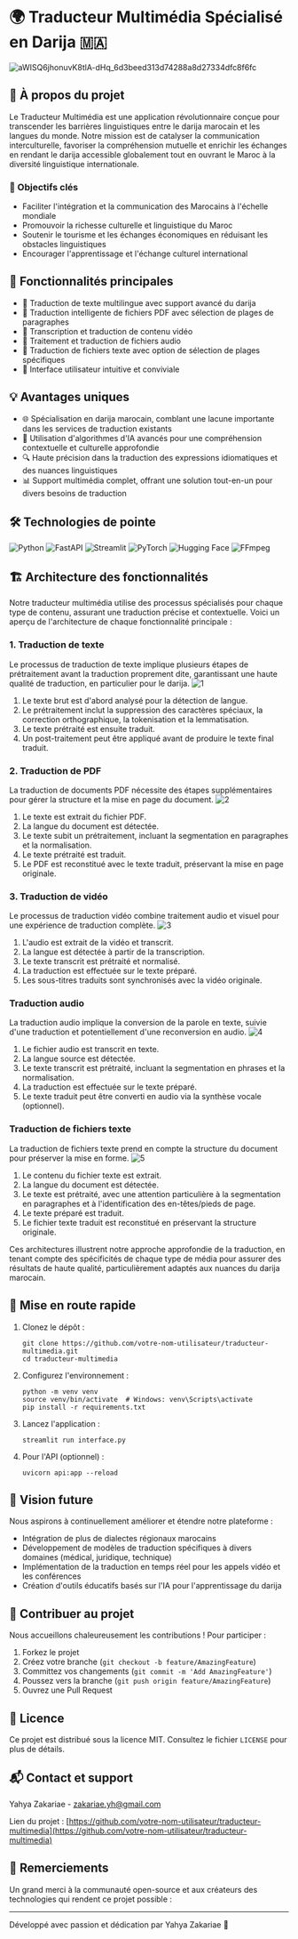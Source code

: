 # 🌍 Traducteur Multimédia Spécialisé en Darija 🇲🇦
![aWISQ6jhonuvK8tlA-dHq_6d3beed313d74288a8d27334dfc8f6fc](https://github.com/user-attachments/assets/904c0bb5-3c12-466e-b05d-2396250aa750)

## 🌟 À propos du projet

Le Traducteur Multimédia est une application révolutionnaire conçue pour transcender les barrières linguistiques entre le darija marocain et les langues du monde. Notre mission est de catalyser la communication interculturelle, favoriser la compréhension mutuelle et enrichir les échanges en rendant le darija accessible globalement tout en ouvrant le Maroc à la diversité linguistique internationale.

### 🎯 Objectifs clés

- Faciliter l'intégration et la communication des Marocains à l'échelle mondiale
- Promouvoir la richesse culturelle et linguistique du Maroc
- Soutenir le tourisme et les échanges économiques en réduisant les obstacles linguistiques
- Encourager l'apprentissage et l'échange culturel international

## 🚀 Fonctionnalités principales

- 📝 Traduction de texte multilingue avec support avancé du darija
- 📄 Traduction intelligente de fichiers PDF avec sélection de plages de paragraphes
- 🎥 Transcription et traduction de contenu vidéo
- 🎵 Traitement et traduction de fichiers audio
- 📁 Traduction de fichiers texte avec option de sélection de plages spécifiques
- 🔄 Interface utilisateur intuitive et conviviale

## 💡 Avantages uniques

- 🌐 Spécialisation en darija marocain, comblant une lacune importante dans les services de traduction existants
- 🧠 Utilisation d'algorithmes d'IA avancés pour une compréhension contextuelle et culturelle approfondie
- 🔍 Haute précision dans la traduction des expressions idiomatiques et des nuances linguistiques
- 📊 Support multimédia complet, offrant une solution tout-en-un pour divers besoins de traduction

## 🛠️ Technologies de pointe

![Python](https://img.shields.io/badge/python-3670A0?style=for-the-badge&logo=python&logoColor=ffdd54)
![FastAPI](https://img.shields.io/badge/FastAPI-005571?style=for-the-badge&logo=fastapi)
![Streamlit](https://img.shields.io/badge/Streamlit-FF4B4B?style=for-the-badge&logo=Streamlit&logoColor=white)
![PyTorch](https://img.shields.io/badge/PyTorch-%23EE4C2C.svg?style=for-the-badge&logo=PyTorch&logoColor=white)
![Hugging Face](https://img.shields.io/badge/Hugging%20Face-FFB02E?style=for-the-badge&logo=huggingface&logoColor=white)
![FFmpeg](https://img.shields.io/badge/FFmpeg-%23007ACC.svg?style=for-the-badge&logo=ffmpeg&logoColor=white)
## 🏗️ Architecture des fonctionnalités
Notre traducteur multimédia utilise des processus spécialisés pour chaque type de contenu, assurant une traduction précise et contextuelle. Voici un aperçu de l'architecture de chaque fonctionnalité principale :
### 1. Traduction de texte
Le processus de traduction de texte implique plusieurs étapes de prétraitement avant la traduction proprement dite, garantissant une haute qualité de traduction, en particulier pour le darija.
![1](https://github.com/user-attachments/assets/1e3ad770-7b93-40d8-b234-90c5d1d77081)
1. Le texte brut est d'abord analysé pour la détection de langue.
2. Le prétraitement inclut la suppression des caractères spéciaux, la correction orthographique, la tokenisation et la lemmatisation.
3. Le texte prétraité est ensuite traduit.
4.  Un post-traitement peut être appliqué avant de produire le texte final traduit.

### 2. Traduction de PDF
La traduction de documents PDF nécessite des étapes supplémentaires pour gérer la structure et la mise en page du document.
![2](https://github.com/user-attachments/assets/27391e39-ef4c-4dd7-b1bd-fa04d865182c)
1. Le texte est extrait du fichier PDF.
2. La langue du document est détectée.
3. Le texte subit un prétraitement, incluant la segmentation en paragraphes et la normalisation.
4. Le texte prétraité est traduit.
5. Le PDF est reconstitué avec le texte traduit, préservant la mise en page originale.

### 3. Traduction de vidéo
Le processus de traduction vidéo combine traitement audio et visuel pour une expérience de traduction complète.
![3](https://github.com/user-attachments/assets/d3de8040-610f-4d64-83f6-0040df795b57)

1. L'audio est extrait de la vidéo et transcrit.
2. La langue est détectée à partir de la transcription.
3. Le texte transcrit est prétraité et normalisé.
4. La traduction est effectuée sur le texte préparé.
5. Les sous-titres traduits sont synchronisés avec la vidéo originale.

### Traduction audio
La traduction audio implique la conversion de la parole en texte, suivie d'une traduction et potentiellement d'une reconversion en audio.
![4](https://github.com/user-attachments/assets/a744b5a7-30c6-4a58-b345-41f520689ab1)
1. Le fichier audio est transcrit en texte.
2. La langue source est détectée.
3. Le texte transcrit est prétraité, incluant la segmentation en phrases et la normalisation.
4. La traduction est effectuée sur le texte préparé.
5.  Le texte traduit peut être converti en audio via la synthèse vocale (optionnel).

### Traduction de fichiers texte
La traduction de fichiers texte prend en compte la structure du document pour préserver la mise en forme.
![5](https://github.com/user-attachments/assets/b877b122-db66-467f-b94c-03ae0ca22fdc)
1. Le contenu du fichier texte est extrait.
2. La langue du document est détectée.
3. Le texte est prétraité, avec une attention particulière à la segmentation en paragraphes et à l'identification des en-têtes/pieds de page.
4. Le texte préparé est traduit.
5. Le fichier texte traduit est reconstitué en préservant la structure originale.

Ces architectures illustrent notre approche approfondie de la traduction, en tenant compte des spécificités de chaque type de média pour assurer des résultats de haute qualité, particulièrement adaptés aux nuances du darija marocain.

## 🚀 Mise en route rapide


1. Clonez le dépôt :
   ```
   git clone https://github.com/votre-nom-utilisateur/traducteur-multimedia.git
   cd traducteur-multimedia
   ```

2. Configurez l'environnement :
   ```
   python -m venv venv
   source venv/bin/activate  # Windows: venv\Scripts\activate
   pip install -r requirements.txt
   ```

3. Lancez l'application :
   ```
   streamlit run interface.py
   ```

4. Pour l'API (optionnel) :
   ```
   uvicorn api:app --reload
   ```

## 🔮 Vision future

Nous aspirons à continuellement améliorer et étendre notre plateforme :

- Intégration de plus de dialectes régionaux marocains
- Développement de modèles de traduction spécifiques à divers domaines (médical, juridique, technique)
- Implémentation de la traduction en temps réel pour les appels vidéo et les conférences
- Création d'outils éducatifs basés sur l'IA pour l'apprentissage du darija

## 🤝 Contribuer au projet

Nous accueillons chaleureusement les contributions ! Pour participer :

1. Forkez le projet
2. Créez votre branche (`git checkout -b feature/AmazingFeature`)
3. Committez vos changements (`git commit -m 'Add AmazingFeature'`)
4. Poussez vers la branche (`git push origin feature/AmazingFeature`)
5. Ouvrez une Pull Request

## 📜 Licence

Ce projet est distribué sous la licence MIT. Consultez le fichier `LICENSE` pour plus de détails.

## 📬 Contact et support

Yahya Zakariae - zakariae.yh@gmail.com

Lien du projet : [https://github.com/votre-nom-utilisateur/traducteur-multimedia](https://github.com/votre-nom-utilisateur/traducteur-multimedia)

## 🙏 Remerciements

Un grand merci à la communauté open-source et aux créateurs des technologies qui rendent ce projet possible :

---

Développé avec passion et dédication par Yahya Zakariae 🚀
